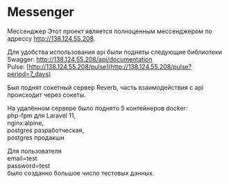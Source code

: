 # Messenger
 Мессенджер
Этот проект является полноценным мессенджером по адрессу http://138.124.55.208.

Для удобства использования api были подняты следующие библиотеки<br>
Swagger: http://138.124.55.208/api/documentation<br>
Pulse: [http://138.124.55.208/pulse](http://138.124.55.208/pulse?period=7_days)

Был поднят сокетный сервер Reverb, часть взаимодействия с api происходит через сокеты.

На удалённом сервере было поднято 5 контейнеров docker:<br>
php-fpm для Laravel 11,<br>
nginx:alpine,<br>
postgres разработческая,<br>
postgres продакшн<br>

Для пользователя<br>
email=test<br>
password=test<br>
было созданно большое число тестовых данных.
